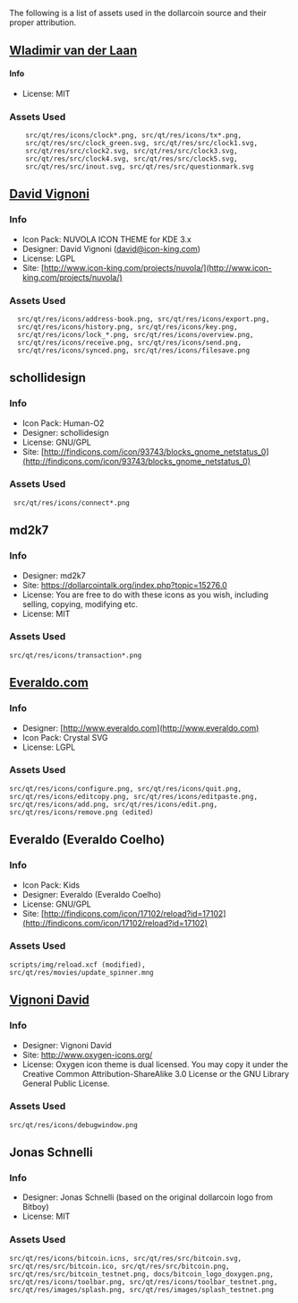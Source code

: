 The following is a list of assets used in the dollarcoin source and their proper attribution.

[Wladimir van der Laan](https://github.com/laanwj)
-----------------------
#### Info
* License: MIT
### Assets Used

		src/qt/res/icons/clock*.png, src/qt/res/icons/tx*.png,
		src/qt/res/src/clock_green.svg, src/qt/res/src/clock1.svg,
		src/qt/res/src/clock2.svg, src/qt/res/src/clock3.svg,
		src/qt/res/src/clock4.svg, src/qt/res/src/clock5.svg,
		src/qt/res/src/inout.svg, src/qt/res/src/questionmark.svg

[David Vignoni](www.icon-king.com)
-----------------------

### Info
* Icon Pack: NUVOLA ICON THEME for KDE 3.x
* Designer: David Vignoni (david@icon-king.com)
* License: LGPL
* Site: [http://www.icon-king.com/projects/nuvola/](http://www.icon-king.com/projects/nuvola/)

### Assets Used
	  src/qt/res/icons/address-book.png, src/qt/res/icons/export.png,
      src/qt/res/icons/history.png, src/qt/res/icons/key.png,
      src/qt/res/icons/lock_*.png, src/qt/res/icons/overview.png,
      src/qt/res/icons/receive.png, src/qt/res/icons/send.png,
      src/qt/res/icons/synced.png, src/qt/res/icons/filesave.png

schollidesign
-----------------------

### Info
* Icon Pack: Human-O2
* Designer: schollidesign
* License: GNU/GPL
* Site: [http://findicons.com/icon/93743/blocks_gnome_netstatus_0](http://findicons.com/icon/93743/blocks_gnome_netstatus_0)

### Assets Used
	 src/qt/res/icons/connect*.png

md2k7
-----------------------

### Info
* Designer: md2k7
* Site: https://dollarcointalk.org/index.php?topic=15276.0
* License: You are free to do with these icons as you wish, including selling,
 copying, modifying etc.
* License: MIT

### Assets Used
	src/qt/res/icons/transaction*.png

[Everaldo.com](http://www.everaldo.com)
-----------------------

### Info
* Designer: [http://www.everaldo.com](http://www.everaldo.com)
* Icon Pack: Crystal SVG
* License: LGPL

### Assets Used
	src/qt/res/icons/configure.png, src/qt/res/icons/quit.png,
    src/qt/res/icons/editcopy.png, src/qt/res/icons/editpaste.png,
    src/qt/res/icons/add.png, src/qt/res/icons/edit.png,
    src/qt/res/icons/remove.png (edited)

Everaldo (Everaldo Coelho)
-----------------------

### Info
* Icon Pack: Kids
* Designer: Everaldo (Everaldo Coelho)
* License: GNU/GPL 
* Site: [http://findicons.com/icon/17102/reload?id=17102](http://findicons.com/icon/17102/reload?id=17102)
### Assets Used
	scripts/img/reload.xcf (modified), src/qt/res/movies/update_spinner.mng

[Vignoni David](http://www.oxygen-icons.org/)
-----------------------

### Info
* Designer: Vignoni David
* Site: http://www.oxygen-icons.org/
* License: Oxygen icon theme is dual licensed. You may copy it under the Creative Common Attribution-ShareAlike 3.0 License or the GNU Library General Public License.

### Assets Used
	src/qt/res/icons/debugwindow.png

Jonas Schnelli
-----------------------

### Info
* Designer: Jonas Schnelli (based on the original dollarcoin logo from Bitboy)
* License: MIT

### Assets Used
	src/qt/res/icons/bitcoin.icns, src/qt/res/src/bitcoin.svg,
	src/qt/res/src/bitcoin.ico, src/qt/res/src/bitcoin.png,
	src/qt/res/src/bitcoin_testnet.png, docs/bitcoin_logo_doxygen.png,
	src/qt/res/icons/toolbar.png, src/qt/res/icons/toolbar_testnet.png,
	src/qt/res/images/splash.png, src/qt/res/images/splash_testnet.png